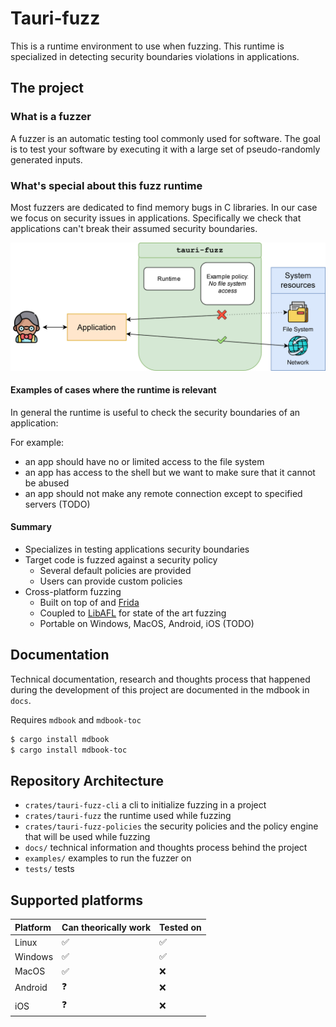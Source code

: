 # Tauri-fuzz

This is a runtime environment to use when fuzzing.
This runtime is specialized in detecting security boundaries violations in applications.

## The project

### What is a fuzzer

A fuzzer is an automatic testing tool commonly used for software.
The goal is to test your software by executing it with a large set of pseudo-randomly generated inputs.

### What's special about this fuzz runtime

Most fuzzers are dedicated to find memory bugs in C libraries.
In our case we focus on security issues in applications.
Specifically we check that applications can't break their assumed security boundaries.

![Fuzzing applications security boundaries ](./docs/src/images/fuzzing_application_boundary.drawio.svg "Fuzzing applications security boundaries")

#### Examples of cases where the runtime is relevant

In general the runtime is useful to check the security boundaries of an application:

For example:

- an app should have no or limited access to the file system
- an app has access to the shell but we want to make sure that it cannot be abused
- an app should not make any remote connection except to specified servers (TODO)

#### Summary

- Specializes in testing applications security boundaries
- Target code is fuzzed against a security policy
  - Several default policies are provided
  - Users can provide custom policies
- Cross-platform fuzzing
  - Built on top of and [Frida](https://frida.re/)
  - Coupled to [LibAFL](https://github.com/AFLplusplus/LibAFL) for state of the art fuzzing
  - Portable on Windows, MacOS, Android, iOS (TODO)

## Documentation

Technical documentation, research and thoughts process that happened during the development of this project are documented in the mdbook in `docs`.

Requires `mdbook` and `mdbook-toc`

```bash
$ cargo install mdbook
$ cargo install mdbook-toc
```

## Repository Architecture

- `crates/tauri-fuzz-cli` a cli to initialize fuzzing in a project
- `crates/tauri-fuzz` the runtime used while fuzzing
- `crates/tauri-fuzz-policies` the security policies and the policy engine that will be used while fuzzing
- `docs/` technical information and thoughts process behind the project
- `examples/` examples to run the fuzzer on
- `tests/` tests

## Supported platforms

| Platform | Can theorically work | Tested on |
| :------- | :------------------- | :-------- |
| Linux    | ✅                   | ✅        |
| Windows  | ✅                   | ✅        |
| MacOS    | ✅                   | ❌        |
| Android  | ❓                   | ❌        |
| iOS      | ❓                   | ❌        |
